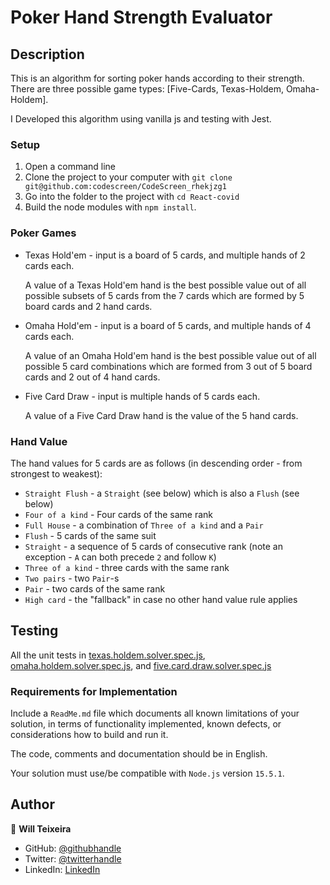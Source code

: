 # Poker Hand Strength Evaluator

## Description

This is an algorithm for sorting poker hands according to their strength.
There are three possible game types: [Five-Cards, Texas-Holdem, Omaha-Holdem].

I Developed this algorithm using vanilla js and testing with Jest.

### Setup

1. Open a command line
2. Clone the project to your computer with `git clone git@github.com:codescreen/CodeScreen_rhekjzg1`
3. Go into the folder to the project with `cd React-covid`
4. Build the node modules with `npm install`. 

### Poker Games

* Texas Hold'em - input is a board of 5 cards, and multiple hands of 2 cards each.

  A value of a Texas Hold'em hand is the best possible value out of all possible subsets of
  5 cards from the 7 cards which are formed by 5 board cards and 2 hand cards.


* Omaha Hold'em - input is a board of 5 cards, and multiple hands of 4 cards each.

  A value of an Omaha Hold'em hand is the best possible value out of all possible 5 card combinations
  which are formed from 3 out of 5 board cards and 2 out of 4 hand cards.


* Five Card Draw - input is multiple hands of 5 cards each.

  A value of a Five Card Draw hand is the value of the 5 hand cards.



### Hand Value

The hand values for 5 cards are as follows (in descending order - from strongest to weakest):

* `Straight Flush` - a `Straight` (see below) which is also a `Flush` (see below)
* `Four of a kind` - Four cards of the same rank
* `Full House` - a combination of `Three of a kind` and a `Pair`
* `Flush` - 5 cards of the same suit
* `Straight` - a sequence of 5 cards of consecutive rank (note an exception - `A` can both precede `2` and follow `K`)
* `Three of a kind` - three cards with the same rank
* `Two pairs` - two `Pair`-s
* `Pair` - two cards of the same rank
* `High card` - the "fallback" in case no other hand value rule applies

## Testing


All the unit tests in [texas.holdem.solver.spec.js](tests/texas.holdem.solver.spec.js), [omaha.holdem.solver.spec.js](tests/omaha.holdem.solver.spec.js), and
 [five.card.draw.solver.spec.js](tests/five.card.draw.solver.spec.js)



### Requirements for Implementation

Include a `ReadMe.md` file which documents all known limitations of your solution, in terms of functionality
implemented, known defects, or considerations how to build and run it.

The code, comments and documentation should be in English.

Your solution must use/be compatible with `Node.js` version `15.5.1`.

## Author

👤 **Will Teixeira**

- GitHub: [@githubhandle](https://github.com/iwillteixeira)
- Twitter: [@twitterhandle](https://twitter.com/iwillteixeira)
- LinkedIn: [LinkedIn](https://www.linkedin.com/in/juscelinodev/)
